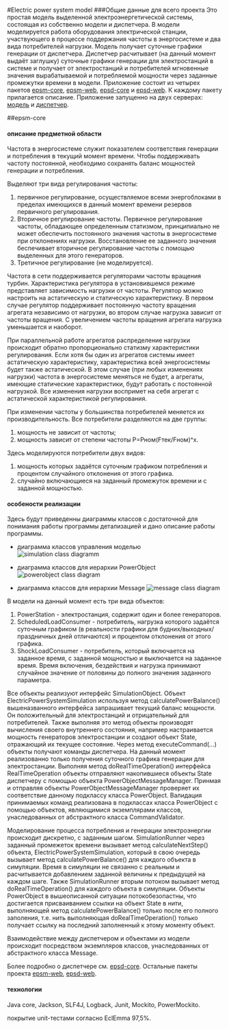 #Electric power system model
###Общие данные для всего проекта
Это простая модель выделенной электроэнергетической системы, состоящая из собственно модели и диспетчера. В модели моделируется работа оборудования электрической станции, участвующего в процессе поддержания частоты в энергосистеме и два вида потребителей нагрузки. Модель получает суточные графики генерации от диспетчера. Диспетчер расчитывает (на данный момент выдаёт заглушку) суточные графики генерации для электростанций в системе и получает от электростанций и потребителей мгновенные значения вырабатываемой и потребляемой мощности через заданные промежутки времени в модели. Приложение состоит из четырех пакетов [epsm-core](https://github.com/epsm/epsm-core), [epsm-web](https://github.com/epsm/epsm-web), [epsd-core](https://github.com/epsm/epsd-core) и [epsd-web](https://github.com/epsm/epsd-web). К каждому пакету прилагается описание. Приложение запущенно на двух серверах: [модель](http://model-epsm.rhcloud.com/) и [диспетчер](http://dispatcher-epsm.rhcloud.com/app/history).       

##epsm-core
#### описание предметной области

Частота в энергосистеме служит показателем соответствия генерации и потребления в текущий момент времени. Чтобы поддерживать частоту постоянной, необходимо сохранять баланс мощностей генерации и потребления.

Выделяют три вида регулирования частоты:

1. первичное регулирование, осуществляемое всеми энергоблоками в пределах имеющихся в данный момент времени резервов первичного регулирования.
2. Вторичное регулирование частоты. Первичное регулирование частоты, обладающее определенным статизмом, принципиально не может обеспечить постоянного значения частоты в энергосистеме при отклонениях нагрузки. Восстановление ее заданного значения беспечивает вторичное регулирование частоты с помощью выделенных для этого генераторов.
3. Третичное регулирование (не моделируется).

Частота в сети поддерживается регуляторами частоты вращения турбин. Характеристика регулятора в установившемся режиме представляет
зависимость нагрузки от частоты. Регулятор можно настроить на астатическую и статическую характеристику. В первом случае регулятор поддерживает постоянную частоту вращения агрегата независимо от нагрузки, во втором случае нагрузка зависит от частоты вращения. С увеличением частоты вращения агрегата нагрузка уменьшается и наоборот.

При параллельной работе агрегатов распределение нагрузки происходит обратно пропорционально статизму характеристики регулирования. Если хотя бы один из агрегатов системы имеет астатическую характеристику, характеристика всей энергосистемы будет также астатической. В этом случае (при любых изменениях нагрузки) частота в энергосистеме меняться не будет, а агрегаты, имеющие статические характеристики, будут работать с постоянной нагрузкой. Все изменения нагрузки воспримет на себя агрегат с астатической характеристикой регулирования.

При изменении частоты у большинства потребителей меняется их производительность. Все потребители разделяются на две группы: 

1. мощность не зависит от частоты;
2. мощность зависит от степени частоты Р=Рном(Fтек/Fном)^x.

Здесь моделируются потребители двух видов:

1. мощность которых задаётся суточным графиком потребления и процентом случайного отклонения от этого графика.
2. случайно включающиеся на заданный промежуток времени и с заданной мощностью.

#### особености реализации
Здесь будут приведенны диаграммы классов c достаточной для понимания работы программы детализацией и дано описание работы программы.

+ диаграмма классов управления моделью
![simulation class diagramm](https://cloud.githubusercontent.com/assets/16285736/12733499/e2c67916-c943-11e5-8978-c8f4e34a8a89.jpg)

+ диаграмма классов для иерархии PowerObject
![powerobject class diagram](https://cloud.githubusercontent.com/assets/16285736/12742632/2b6ec9e2-c990-11e5-809a-b8ca87e10bc7.jpg)

+ диаграмма классов для иерархии Message
![message class diagram](https://cloud.githubusercontent.com/assets/16285736/12732296/8d1cedac-c93d-11e5-93cc-159af9055fad.jpg)

В модели на данный момент есть три вида объектов:

1. PowerStation - электростанция, содержит один и более генераторов.
2. ScheduledLoadConsumer - потребитель, нагрузка которого задаётся суточным графиком (в реальности графики для будних/выходных/праздничных дней отличаются) и процентом отклонения от этого графика.
3. ShockLoadConsumer - потребитель, который включается на заданное время, с заданной мощностью и выключается на заданное время. Время включения, бездействия и нагрузка принимают случайное значение от половины до полного значения заданного параметра.

Все объекты реализуют интерфейс SimulationObject. Объект ElectricPowerSystemSimulation используя метод calculatePowerBalance() вышеназванного интерфейса запрашивает текущий баланс мощности. Он положительный для электростанций и отрицательный для потребителей. Также выполняя это метод объекты производят вычисления своего внутреннего состояния, например настраивается мощность генераторов электростанции и создают объект State, отражающий их текущее состояние. Через метод executeCommand(...) объекты получают команды диспетчера. На данный момент реализованно только получения суточного графика генерации для электростанции. Выполняя метод doRealTimeOperation() интерфейса RealTimeOperation объекты отправляют накопившиеся объекты State диспетчеру с помощью объекта PowerObjectMessageManager. Принмая и отправляя объекты PowerObjectMessageManager проверяет их соответствие данному подклассу класса PowerObject. Валидация принимаемых команд реализована в подклассах класса PowerObject с помощью объектов, являющимися экземплярами классов, унаследованных от абстрактного класса CommandValidator. 

Моделирование процесса потребления и генерации электроэнергии происходит дискретно, с заданным шагом. SimulationRunner через заданный промежеток времени вызывает метод calculateNextStep() объекта,  ElectricPowerSystemSimulation, который в свою очередь вызывает метод calculatePowerBalance() для каждого объекта в симуляции. Время в симуляции не связанно с реальным и расчитывается добавлением заданной величины к предыдущей на каждом шаге. Также SimulationRunner вторым потоком вызывает метод doRealTimeOperation() для каждого объекта в симуляции. Объекты PowerObject в вышеописанной ситуации потокобезопастны, что достигается присваиванием ссылки на объект State в нити, выполняющей метод calculatePowerBalance() только после его полного заполения, т.е. нить выполняющая doRealTimeOperation() только получает ссылку на последний заполненный к этому моменту объект.

Взаимодействие между диспетчером и объектами из модели происходит посредством экземпляров классов, унаследованных от абстрактного класса Message.

Более подробно о диспетчере см. [epsd-core](https://github.com/epsm/epsd-core). Остальные пакеты проекта [epsm-web](https://github.com/epsm/epsm-web), [epsd-web](https://github.com/epsm/epsd-web).

#### технологии
Java core, Jackson, SLF4J, Logback, Junit, Mockito, PowerMockito.

покрытие unit-тестами согласно EclEmma 97,5%.